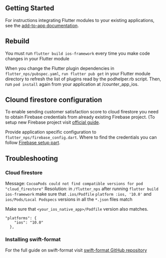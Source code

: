 ## Getting Started

For instructions integrating Flutter modules to your existing applications,
see the [add-to-app documentation](https://flutter.dev/docs/development/add-to-app).

## Rebuild

You must run `flutter build ios-framework` every time you make code changes in your Flutter module

When you change the Flutter plugin dependencies in `flutter_nps/pubspec.yaml`,
`run flutter pub get`
in your Flutter module directory to refresh the list of plugins read by the podhelper.rb script.
Then, run
`pod install` again from your application at /counter_app_ios.

## Clound firestore configuration

To enable sending customer satisfaction score to cloud firestore you need to obtain Firebase credentials from already existing Firebase project. (To setup new Firebase project visit [official guide](https://console.firebase.google.com/).

Provide application specific configuration to `flutter_nps/firebase_config.dart`. Where to find the credentials you can follow [Firebase setup part](https://github.com/VGVentures/take-flutter-home/tree/main#firebase-setup-optional).


## Troubleshooting

### Cloud firestore

Message: `CocoaPods could not find compatible versions for pod "cloud_firestore"`
Resolution: in `/flutter_nps` after running `flutter build ios-framework` make sure that `.ios/Podfile` `platform :ios, '10.0'` and `ios/Pods/Local Podspecs` versions in all the `*.json` files match

Make sure that `<your_ios_native_app>/Podfile` version also matches.

```
"platforms": {
    "ios": "10.0"
  },
```


### Installing swift-format

For the full guide on swift-format visit [swift-format GitHub repository](https://github.com/apple/swift-format#:~:text=swift%2Dformat%20provides%20the%20formatting,and%20invoked%20via%20an%20API.)
